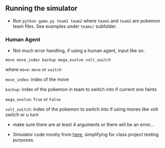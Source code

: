 ## Running the simulator ##
* Run `python game.py team1 team2` where `team1` and `team2` are pokemon team files. See examples under `teams/` subfolder.

### Human Agent ###
* Not much error handling, if using a human agent, input like so:

 `move move_index backup mega_evolve volt_switch`

 where `move`: `move` or `switch`

 `move_index`: index of the move

 `backup`: index of the pokemon in team to switch into if current one faints

 `mega_evolve`: `True` or `False`

 `volt_switch`: index of the pokemon to switch into if using moves like volt switch or u turn

* make sure there are at least 4 arguments or there will be an error...

* Simulator code mostly from [here](https://github.com/vasumv/pokemon_ai), simplifying for class project testing purposes.